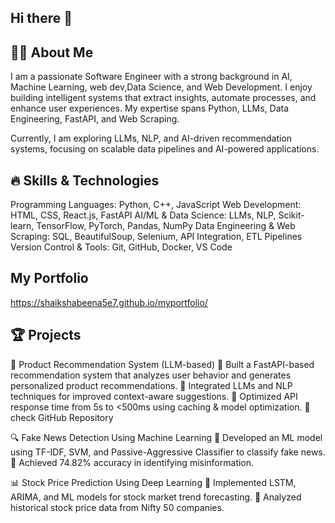 ## Hi there 👋
## 👩‍💻 About Me ##
I am a passionate Software Engineer with a strong background in AI, Machine Learning, web dev,Data Science, and Web Development. I enjoy building intelligent systems that extract insights, automate processes, and enhance user experiences. My expertise spans Python, LLMs, Data Engineering, FastAPI, and Web Scraping.

Currently, I am exploring LLMs, NLP, and AI-driven recommendation systems, focusing on scalable data pipelines and AI-powered applications.

## 🔥 Skills & Technologies ##
Programming Languages: Python, C++, JavaScript
Web Development: HTML, CSS, React.js, FastAPI
AI/ML & Data Science: LLMs, NLP, Scikit-learn, TensorFlow, PyTorch, Pandas, NumPy
Data Engineering & Web Scraping: SQL, BeautifulSoup, Selenium, API Integration, ETL Pipelines
Version Control & Tools: Git, GitHub, Docker, VS Code

## My Portfolio ##
https://shaikshabeena5e7.github.io/myportfolio/

## 🏆 Projects ##
🚀 Product Recommendation System (LLM-based)
🔹 Built a FastAPI-based recommendation system that analyzes user behavior and generates personalized product recommendations.
🔹 Integrated LLMs and NLP techniques for improved context-aware suggestions.
🔹 Optimized API response time from 5s to <500ms using caching & model optimization.
📌 check GitHub Repository

🔍 Fake News Detection Using Machine Learning
🔹 Developed an ML model using TF-IDF, SVM, and Passive-Aggressive Classifier to classify fake news.
🔹 Achieved 74.82% accuracy in identifying misinformation.

📊 Stock Price Prediction Using Deep Learning
🔹 Implemented LSTM, ARIMA, and ML models for stock market trend forecasting.
🔹 Analyzed historical stock price data from Nifty 50 companies.




